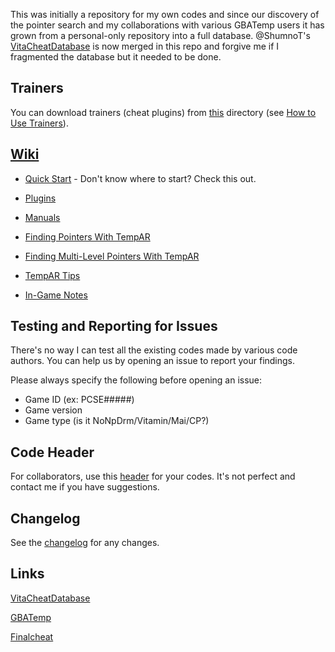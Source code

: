This was initially a repository for my own codes and since our discovery of the pointer search and my collaborations with various GBATemp users it has grown from a personal-only repository into a full database. @ShumnoT's [VitaCheatDatabase](https://github.com/ShumnoT/VitaCheatDatabase) is now merged in this repo and forgive me if I fragmented the database but it needed to be done.

## Trainers ##

You can download trainers (cheat plugins) from [this](https://github.com/r0ah/vitacheat/trainers) directory (see [How to Use Trainers](https://github.com/r0ah/vitacheat/wiki/How-to-Use-Trainers)).

## [Wiki](https://github.com/r0ah/vitacheat/wiki) ##

* [Quick Start](https://github.com/r0ah/vitacheat/wiki/Quick-Start) - Don't know where to start? Check this out.

* [Plugins](https://github.com/r0ah/vitacheat/wiki/Plugins)

* [Manuals](https://github.com/r0ah/vitacheat/wiki/Manuals)

* [Finding Pointers With TempAR](https://github.com/r0ah/vitacheat/wiki/Finding-Pointers-With-TempAR)

* [Finding Multi-Level Pointers With TempAR](https://github.com/r0ah/vitacheat/wiki/Finding-Multi-Level-Pointers-With-TempAR)

* [TempAR Tips](https://github.com/r0ah/vitacheat/wiki/TempAR-Tips)

* [In-Game Notes](https://github.com/r0ah/vitacheat/wiki/In-Game-Notes)

## Testing and Reporting for Issues ##

There's no way I can test all the existing codes made by various code authors. You can help us by opening an issue to report your findings.

Please always specify the following before opening an issue:

* Game ID (ex: PCSE#####)
* Game version
* Game type (is it NoNpDrm/Vitamin/Mai/CP?)

## Code Header ##

For collaborators, use this [header](https://github.com/r0ah/vitacheat/wiki/Code-Header) for your codes. It's not perfect and contact me if you have suggestions.

## Changelog ##

See the [changelog](https://github.com/r0ah/vitacheat/blob/master/CHANGELOG.md) for any changes.

## Links ##

[VitaCheatDatabase](https://github.com/ShumnoT/VitaCheatDatabase)

[GBATemp](https://gbatemp.net/threads/vitacheat-finalcheat-database.485343)

[Finalcheat](http://finalcheat.github.io)
